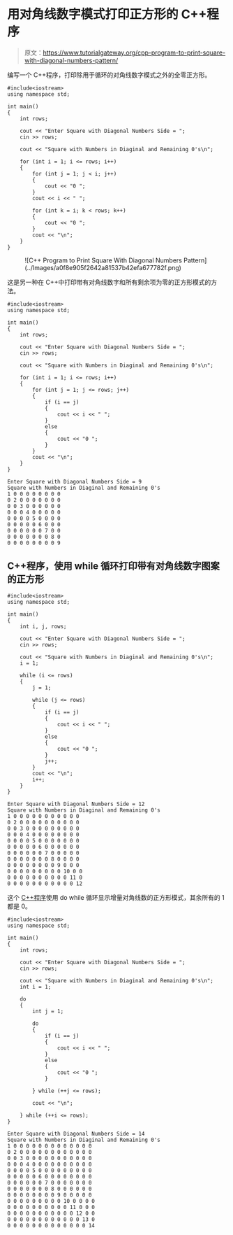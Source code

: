# 用对角线数字模式打印正方形的 C++程序

> 原文：<https://www.tutorialgateway.org/cpp-program-to-print-square-with-diagonal-numbers-pattern/>

编写一个 C++程序，打印除用于循环的对角线数字模式之外的全零正方形。

```
#include<iostream>
using namespace std;

int main()
{
	int rows;

	cout << "Enter Square with Diagonal Numbers Side = ";
	cin >> rows;

	cout << "Square with Numbers in Diaginal and Remaining 0's\n";

	for (int i = 1; i <= rows; i++)
	{
		for (int j = 1; j < i; j++)
		{
			cout << "0 ";
		}
		cout << i << " ";

		for (int k = i; k < rows; k++)
		{
			cout << "0 ";
		}
		cout << "\n";
	}
}
```

<figure class="wp-block-image size-large">![C++ Program to Print Square With Diagonal Numbers Pattern](../Images/a0f8e905f2642a81537b42efa677782f.png)</figure>

这是另一种在 C++中打印带有对角线数字和所有剩余项为零的正方形模式的方法。

```
#include<iostream>
using namespace std;

int main()
{
	int rows;

	cout << "Enter Square with Diagonal Numbers Side = ";
	cin >> rows;

	cout << "Square with Numbers in Diaginal and Remaining 0's\n";

	for (int i = 1; i <= rows; i++)
	{
		for (int j = 1; j <= rows; j++)
		{
			if (i == j)
			{
				cout << i << " ";
			}
			else
			{
				cout << "0 ";
			}
		}
		cout << "\n";
	}
}
```

```
Enter Square with Diagonal Numbers Side = 9
Square with Numbers in Diaginal and Remaining 0's
1 0 0 0 0 0 0 0 0 
0 2 0 0 0 0 0 0 0 
0 0 3 0 0 0 0 0 0 
0 0 0 4 0 0 0 0 0 
0 0 0 0 5 0 0 0 0 
0 0 0 0 0 6 0 0 0 
0 0 0 0 0 0 7 0 0 
0 0 0 0 0 0 0 8 0 
0 0 0 0 0 0 0 0 9 
```

## C++程序，使用 while 循环打印带有对角线数字图案的正方形

```
#include<iostream>
using namespace std;

int main()
{
	int i, j, rows;

	cout << "Enter Square with Diagonal Numbers Side = ";
	cin >> rows;

	cout << "Square with Numbers in Diaginal and Remaining 0's\n";
	i = 1;

	while (i <= rows)
	{
		j = 1;

		while (j <= rows)
		{
			if (i == j)
			{
				cout << i << " ";
			}
			else
			{
				cout << "0 ";
			}
			j++;
		}
		cout << "\n";
		i++;
	}
}
```

```
Enter Square with Diagonal Numbers Side = 12
Square with Numbers in Diaginal and Remaining 0's
1 0 0 0 0 0 0 0 0 0 0 0 
0 2 0 0 0 0 0 0 0 0 0 0 
0 0 3 0 0 0 0 0 0 0 0 0 
0 0 0 4 0 0 0 0 0 0 0 0 
0 0 0 0 5 0 0 0 0 0 0 0 
0 0 0 0 0 6 0 0 0 0 0 0 
0 0 0 0 0 0 7 0 0 0 0 0 
0 0 0 0 0 0 0 8 0 0 0 0 
0 0 0 0 0 0 0 0 9 0 0 0 
0 0 0 0 0 0 0 0 0 10 0 0 
0 0 0 0 0 0 0 0 0 0 11 0 
0 0 0 0 0 0 0 0 0 0 0 12 
```

这个 [C++程序](https://www.tutorialgateway.org/cpp-programs/)使用 do while 循环显示增量对角线数的正方形模式，其余所有的 1 都是 0。

```
#include<iostream>
using namespace std;

int main()
{
	int rows;

	cout << "Enter Square with Diagonal Numbers Side = ";
	cin >> rows;

	cout << "Square with Numbers in Diaginal and Remaining 0's\n";
	int i = 1;

	do
	{
		int j = 1;

		do
		{
			if (i == j)
			{
				cout << i << " ";
			}
			else
			{
				cout << "0 ";
			}

		} while (++j <= rows);

		cout << "\n";

	} while (++i <= rows);
}
```

```
Enter Square with Diagonal Numbers Side = 14
Square with Numbers in Diaginal and Remaining 0's
1 0 0 0 0 0 0 0 0 0 0 0 0 0 
0 2 0 0 0 0 0 0 0 0 0 0 0 0 
0 0 3 0 0 0 0 0 0 0 0 0 0 0 
0 0 0 4 0 0 0 0 0 0 0 0 0 0 
0 0 0 0 5 0 0 0 0 0 0 0 0 0 
0 0 0 0 0 6 0 0 0 0 0 0 0 0 
0 0 0 0 0 0 7 0 0 0 0 0 0 0 
0 0 0 0 0 0 0 8 0 0 0 0 0 0 
0 0 0 0 0 0 0 0 9 0 0 0 0 0 
0 0 0 0 0 0 0 0 0 10 0 0 0 0 
0 0 0 0 0 0 0 0 0 0 11 0 0 0 
0 0 0 0 0 0 0 0 0 0 0 12 0 0 
0 0 0 0 0 0 0 0 0 0 0 0 13 0 
0 0 0 0 0 0 0 0 0 0 0 0 0 14 
```